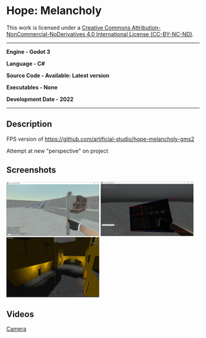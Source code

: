 # Hope: Melancholy

This work is licensed under a <a rel="license" href="http://creativecommons.org/licenses/by-nc-nd/4.0/">Creative Commons Attribution-NonCommercial-NoDerivatives 4.0 International License (CC-BY-NC-ND)</a>.
________________

**Engine - Godot 3**

**Language - C#**

**Source Code - Available: Latest version**

**Executables - None**

**Development Date - 2022**

________________

## Description
FPS version of https://github.com/artificial-studio/hope-melancholy-gms2

Attempt at new "perspective" on project

## Screenshots
<img src="readme/firstlook.png" width="48%"> <img src="readme/inventory-test.png" width="48%">
<img src="readme/trenchbroom.png" width="48%">

## Videos
[Camera](https://youtu.be/VVoc0iInAT4)
